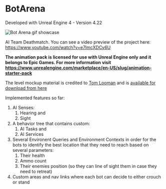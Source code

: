 # BotArena

Developed with Unreal Engine 4 - Version 4.22

![Bot Arena gif showcase](GitHubAssets/BotArena.gif)

AI Team Deathmatch. You can see a video preview of the project here: https://www.youtube.com/watch?v=e7ImcXDCv6U

**The animation pack is licensed for use with Unreal Engine only and it belongs to Epic Games. For more information visit https://www.unrealengine.com/marketplace/en-US/slug/animation-starter-pack**

The level mockup material is credited to [Tom Looman](https://www.tomlooman.com/) and is [available for download from here](https://www.tomlooman.com/updated-mockup-material-for-unreal-4/)

Implemented features so far:
1. AI Senses:
    1. Hearing and
    2. Sight
2. A behavior tree that contains custom:
    1. AI Tasks and
    2. AI Services
3. Several Environent Queries and Environment Contexts in order for the bots to identify the best location that they need to reach based on several parameters:
    1. Their health
    2. Ammo count
    3. Their enemies position (so they can line of sight them in case they need to retreat)
4. Custom areas and nav links where each bot can decide to either crouch or stand
